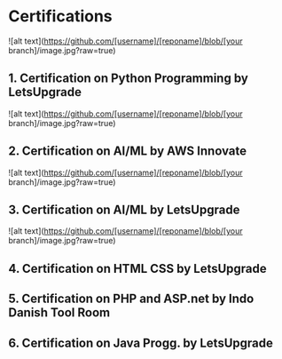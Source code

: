 # Certifications
![alt text](https://github.com/[username]/[reponame]/blob/[your branch]/image.jpg?raw=true)
## 1. Certification on Python Programming by LetsUpgrade
![alt text](https://github.com/[username]/[reponame]/blob/[your branch]/image.jpg?raw=true)
## 2. Certification on AI/ML by AWS Innovate
![alt text](https://github.com/[username]/[reponame]/blob/[your branch]/image.jpg?raw=true)
## 3. Certification on AI/ML by LetsUpgrade
![alt text](https://github.com/[username]/[reponame]/blob/[your branch]/image.jpg?raw=true)
## 4. Certification on HTML CSS by LetsUpgrade
## 5. Certification on PHP and ASP.net by Indo Danish Tool Room
## 6. Certification on Java Progg. by LetsUpgrade
